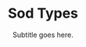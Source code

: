 ---
layout: page
title: Sod Types
description: ""
subtitle: Subtitle goes here.
permalink: "/sod-types/"
header_image_path: "/assets/images/sub-page-headers/Designs_By_Sundown_View.jpg"
---